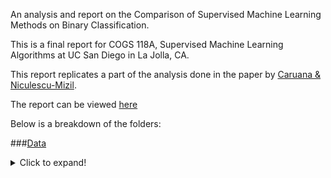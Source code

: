 An analysis and report on the Comparison of Supervised Machine Learning Methods on Binary Classification.

This is a final report for COGS 118A, Supervised Machine Learning Algorithms at UC San Diego in La Jolla, CA.

This report replicates a part of the analysis done in the paper by [Caruana & Niculescu-Mizil](https://www.cs.cornell.edu/~caruana/ctp/ct.papers/caruana.icml06.pdf).

The report can be viewed [here](https://github.com/enochli5907/Supervised-ML-Algorithm-Comparison/blob/master/Final%20Report.pdf)

Below is a breakdown of the folders:

###[Data](https://github.com/enochli5907/Supervised-ML-Algorithm-Comparison/tree/readme/Data)
<details>
  <summary>Click to expand!</summary>
  
  ## Heading
  1. A numbered
  2. list
     * With some
     * Sub bullets
</details>
